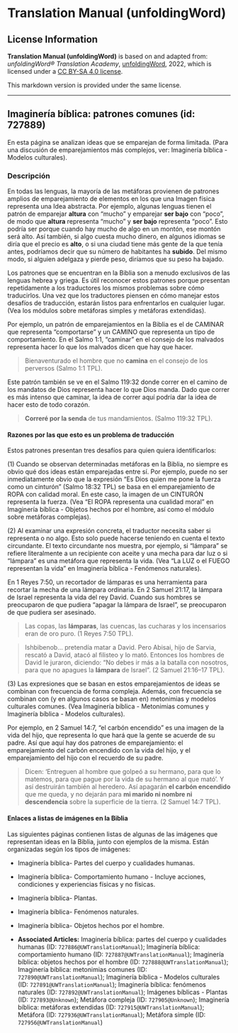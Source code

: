 # Translation Manual (unfoldingWord)

## License Information

**Translation Manual (unfoldingWord)** is based on and adapted from: _unfoldingWord® Translation Academy_, [unfoldingWord](https://unfoldingword.org/utw), 2022, which is licensed under a [CC BY-SA 4.0 license](https://creativecommons.org/licenses/by-sa/4.0/legalcode.en).

This markdown version is provided under the same license.



--------------------------------

## Imaginería bíblica: patrones comunes (id: 727889)

En esta página se analizan ideas que se emparejan de forma limitada. (Para una discusión de emparejamientos más complejos, ver: Imaginería bíblica \- Modelos culturales).

### Descripción

En todas las lenguas, la mayoría de las metáforas provienen de patrones amplios de emparejamiento de elementos en los que una Imagen física representa una Idea abstracta. Por ejemplo, algunas lenguas tienen el patrón de emparejar **altura** con “mucho” y emparejar **ser bajo** con “poco”, de modo que **altura** representa “mucho” y **ser bajo** representa “poco”. Esto podría ser porque cuando hay mucho de algo en un montón, ese montón será alto. Así también, si algo cuesta mucho dinero, en algunos idiomas se diría que el precio es **alto**, o si una ciudad tiene más gente de la que tenía antes, podríamos decir que su número de habitantes ha **subido**. Del mismo modo, si alguien adelgaza y pierde peso, diríamos que su peso ha bajado.

Los patrones que se encuentran en la Biblia son a menudo exclusivos de las lenguas hebrea y griega. Es útil reconocer estos patrones porque presentan repetidamente a los traductores los mismos problemas sobre cómo traducirlos. Una vez que los traductores piensen en cómo manejar estos desafíos de traducción, estarán listos para enfrentarlos en cualquier lugar. (Vea los módulos sobre metáforas simples y metáforas extendidas).

Por ejemplo, un patrón de emparejamientos en la Biblia es el de CAMINAR que representa “comportarse” y un CAMINO que representa un tipo de comportamiento. En el Salmo 1:1, “caminar” en el consejo de los malvados representa hacer lo que los malvados dicen que hay que hacer.

> Bienaventurado el hombre que no **camina** en el consejo de los perversos (Salmo 1:1 TPL).

Este patrón también se ve en el Salmo 119:32 donde correr en el camino de los mandatos de Dios representa hacer lo que Dios manda. Dado que correr es más intenso que caminar, la idea de correr aquí podría dar la idea de hacer esto de todo corazón.

> **Correré por la senda** de tus mandamientos. (Salmo 119:32 TPL).

#### Razones por las que esto es un problema de traducción

Estos patrones presentan tres desafíos para quien quiera identificarlos:

(1\) Cuando se observan determinadas metáforas en la Biblia, no siempre es obvio qué dos ideas están emparejadas entre sí. Por ejemplo, puede no ser inmediatamente obvio que la expresión “Es Dios quien me pone la fuerza como un cinturón” (Salmo 18:32 TPL) se basa en el emparejamiento de ROPA con calidad moral. En este caso, la imagen de un CINTURÓN representa la fuerza. (Vea “El ROPA representa una cualidad moral” en Imaginería bíblica \- Objetos hechos por el hombre, así como el módulo sobre metáforas complejas).

(2\) Al examinar una expresión concreta, el traductor necesita saber si representa o no algo. Esto solo puede hacerse teniendo en cuenta el texto circundante. El texto circundante nos muestra, por ejemplo, si “lámpara” se refiere literalmente a un recipiente con aceite y una mecha para dar luz o si “lámpara” es una metáfora que representa la vida. (Vea “La LUZ o el FUEGO representan la vida” en Imaginería bíblica \- Fenómenos naturales).

En 1 Reyes 7:50, un recortador de lámparas es una herramienta para recortar la mecha de una lámpara ordinaria. En 2 Samuel 21:17, la lámpara de Israel representa la vida del rey David. Cuando sus hombres se preocuparon de que pudiera “apagar la lámpara de Israel”, se preocuparon de que pudiera ser asesinado.

> Las copas, las **lámparas**, las cuencas, las cucharas y los incensarios eran de oro puro. (1 Reyes 7:50 TPL).

> Ishbibenob... pretendía matar a David. Pero Abisai, hijo de Sarvia, rescató a David, atacó al filisteo y lo mató. Entonces los hombres de David le juraron, diciendo: “No debes ir más a la batalla con nosotros, para que no apagues la **lámpara** de Israel”. (2 Samuel 21:16–17 TPL).

(3\) Las expresiones que se basan en estos emparejamientos de ideas se combinan con frecuencia de forma compleja. Además, con frecuencia se combinan con (y en algunos casos se basan en) metonimias y modelos culturales comunes. (Vea Imaginería bíblica \- Metonimias comunes y Imaginería bíblica \- Modelos culturales).

Por ejemplo, en 2 Samuel 14:7, “el carbón encendido” es una imagen de la vida del hijo, que representa lo que hará que la gente se acuerde de su padre. Así que aquí hay dos patrones de emparejamiento: el emparejamiento del carbón encendido con la vida del hijo, y el emparejamiento del hijo con el recuerdo de su padre.

> Dicen: ‘Entreguen al hombre que golpeó a su hermano, para que lo matemos, para que pague por la vida de su hermano al que mató’. Y así destruirán también al heredero. Así apagarán **el carbón encendido** que me queda, y no dejarán para **mi marido ni nombre ni descendencia** sobre la superficie de la tierra. (2 Samuel 14:7 TPL).

#### Enlaces a listas de imágenes en la Biblia

Las siguientes páginas contienen listas de algunas de las imágenes que representan ideas en la Biblia, junto con ejemplos de la misma. Están organizadas según los tipos de imágenes:

* Imaginería bíblica\- Partes del cuerpo y cualidades humanas.
* Imaginería bíblica\- Comportamiento humano \- Incluye acciones, condiciones y experiencias físicas y no físicas.
* Imaginería bíblica\- Plantas.
* Imaginería bíblica\- Fenómenos naturales.
* Imaginería bíblica\- Objetos hechos por el hombre.

* **Associated Articles:** Imaginería bíblica: partes del cuerpo y cualidades humanas (ID: `727886@UWTranslationManual`); Imaginería bíblica: comportamiento humano (ID: `727887@UWTranslationManual`); Imaginería bíblica: objetos hechos por el hombre (ID: `727888@UWTranslationManual`); Imaginería bíblica: metonimias comunes (ID: `727890@UWTranslationManual`); Imaginería bíblica - Modelos culturales (ID: `727891@UWTranslationManual`); Imaginería bíblica: fenómenos naturales (ID: `727892@UWTranslationManual`); Imágenes bíblicas - Plantas (ID: `727893@Unknown`); Metáfora compleja (ID: `727905@Unknown`); Imaginería bíblica: metáforas extendidas (ID: `727915@UWTranslationManual`); Metáfora (ID: `727936@UWTranslationManual`); Metáfora simple (ID: `727956@UWTranslationManual`)

